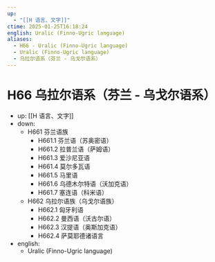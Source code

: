 ```yaml
---
up:
  - "[[H 语言、文字]]"
ctime: 2025-01-25T16:18:24
english: Uralic (Finno-Ugric language)
aliases:
  - H66 - Uralic (Finno-Ugric language)
  - Uralic (Finno-Ugric language)
  - 乌拉尔语系（芬兰 - 乌戈尔语系）
---
```


# H66 乌拉尔语系（芬兰 - 乌戈尔语系）

- up: [[H 语言、文字]]
- down:
	- H661 芬兰语族
		- H661.1 芬兰语（苏奥密语）
		- H661.2 拉普兰语（萨姆语）
		- H661.3 爱沙尼亚语
		- H661.4 莫尔多瓦语
		- H661.5 马里语
		- H661.6 乌德木尔特语（沃加克语）
		- H661.7 塞连语（科米语）
	- H662 乌拉尔语族（乌戈尔语族）
		- H662.1 匈牙利语
		- H662.2 曼西语（沃古尔语）
		- H662.3 汉提语（奥斯加克语）
		- H662.4 萨莫耶德诸语言
- english:
	- Uralic (Finno-Ugric language)
